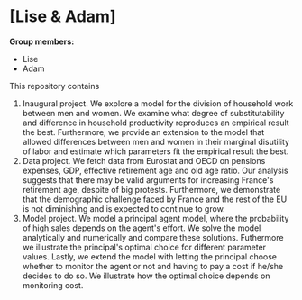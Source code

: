 # \[Lise & Adam\]

**Group members:**
- Lise  
- Adam

This repository contains  
1. Inaugural project. We explore a model for the division of household work between men and women. We examine what degree of substitutability and difference in household productivity reproduces an empirical result the best. Furthermore, we provide an extension to the model that allowed differences between men and women in their marginal disutility of labor and estimate which parameters fit the empirical result the best.
2. Data project. We fetch data from Eurostat and OECD on pensions expenses, GDP, effective retirement age and old age ratio. Our analysis suggests that there may be valid arguments for increasing France's retirement age, despite of big protests. Furthermore, we demonstrate that the demographic challenge faced by France and the rest of the EU is not diminishing and is expected to continue to grow.
3. Model project. We model a principal agent model, where the probability of high sales depends on the agent's effort. We solve the model analytically and numerically and compare these solutions. Futhermore we illustrate the principal's optimal choice for different parameter values. Lastly, we extend the model with letting the principal choose whether to monitor the agent or not and having to pay a cost if he/she decides to do so. We illustrate how the optimal choice depends on monitoring cost. 
